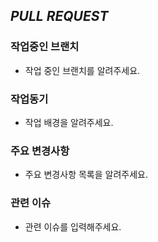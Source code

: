 ## <i>PULL REQUEST</i>

### 작업중인 브랜치
- 작업 중인 브랜치를 알려주세요.

### 작업동기
- 작업 배경을 알려주세요.

### 주요 변경사항
- 주요 변경사항 목록을 알려주세요.

### 관련 이슈
- 관련 이슈를 입력해주세요.
